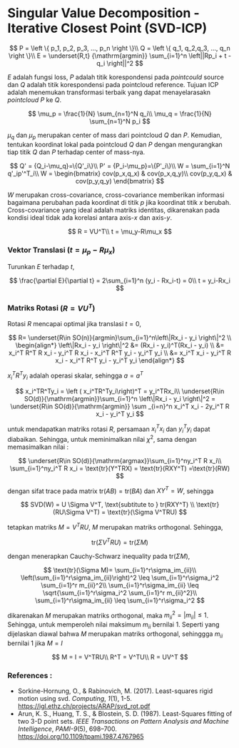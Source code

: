 # Singular Value Decomposition - Iterative Closest Point (SVD-ICP)

$$
P = \left \{ p_1, p_2, p_3, ..., p_n \right \}\\
Q = \left \{ q_1, q_2,q_3, ..., q_n \right \}\\
E = \underset{R,t} {\mathrm{argmin}} \sum_{i=1}^n \left||Rp_i + t -q_i \right||^2
$$

$E$ adalah fungsi loss, $P$ adalah titik korespondensi pada *pointcould* source dan $Q$ adalah titik korespondensi pada pointcloud reference. Tujuan ICP adalah menemukan transformasi terbaik yang dapat menayelarasakn *pointcloud* $P$ ke $Q$.

$$
\mu_p = \frac{1}{N} \sum_{n=1}^N q_i\\
\mu_q = \frac{1}{N} \sum_{n=1}^N p_i
$$

$\mu_q$ dan $\mu_p$ merupakan center of mass dari pointcloud $Q$ dan $P$. Kemudian, tentukan koordinat lokal pada pointcloud $Q$ dan $P$ dengan mengurangkan tiap titik $Q$ dan $P$ terhadap center of mass-nya.

$$
Q' = {Q_i-\mu_q}=\{Q'_i\}\\
P' = {P_i-\mu_p}=\{P'_i\}\\
W = \sum_{i=1}^N q'_ip'^T_i\\
W = \begin{bmatrix}
cov(p_x,q_x) & cov(p_x,q_y)\\
cov(p_y,q_x) & cov(p_y,q_y)
\end{bmatrix}
$$

$W$ merupakan cross-covariance, cross-covariance memberikan informasi bagaimana perubahan pada koordinat di titik $p$ jika koordinat titik $x$ berubah. Cross-covariance yang ideal adalah matriks identitas, dikarenakan pada kondisi ideal tidak ada korelasi antara axis-$x$ dan axis-$y$. 

$$
R = VU^T\\
t = \mu_y-R\mu_x
$$

### Vektor Translasi $\left ( t = \mu_p-R\mu_x\right)$

Turunkan $E$ terhadap $t$,

$$
\frac{\partial E}{\partial t} = 2\sum_{i=1}^n (y_i - Rx_i-t) = 0\\
t = y_i-Rx_i
$$

### Matriks Rotasi $\left ( R = VU^T\right )$

Rotasi $R$ mencapai optimal jika translasi $t= 0$,

$$
R= \underset{R\in SO(n)}{argmin}\sum_{i=1}^n\left\|Rx_i - y_i \right\|^2
\\ 
\begin{align*}
\left\|Rx_i - y_i \right\|^2 &= (Rx_i - y_i)^T(Rx_i - y_i) \\
&= x_i^T R^T R x_i - y_i^T R x_i - x_i^T R^T y_i - y_i^T y_i \\
&= x_i^T x_i - y_i^T R x_i - x_i^T R^T y_i - y_i^T y_i
\end{align*}
$$

$x_i^TR^Ty_i$ adalah operasi skalar, sehingga $a=a^T$

$$
x_i^TR^Ty_i = \left ( x_i^TR^Ty_i\right)^T = y_i^TRx_i\\
\underset{R\in SO(d)}{\mathrm{argmin}}\sum_{i=1}^n \left\|Rx_i - y_i \right\|^2 = 
\underset{R\in SO(d)}{\mathrm{argmin}} \sum _{i=n}^n x_i^T x_i - 2y_i^T R x_i - y_i^T y_i
$$

untuk mendapatkan matriks rotasi $R$, persamaan $x_i^Tx_i$ dan $y_i^Ty_i$ dapat diabaikan. Sehingga, untuk meminimalkan nilai $\chi^2$, sama dengan memasimalkan nilai :

$$
\underset{R\in SO(d)}{\mathrm{argmax}}\sum_{i=1}^ny_i^T R x_i\\
\sum_{i=1}^ny_i^T R x_i = \text{tr}(Y^TRX) = \text{tr}(RXY^T) =\text{tr}(RW)
$$

dengan sifat trace pada matrix $\text{tr}(AB) = \text{tr}(BA)$ dan $XY^T = W$, sehingga

$$
SVD(W) = U \Sigma V^T, \text{subtitute to } tr(RXY^T) \\
\text{tr}(RU\Sigma V^T) = \text{tr}(\Sigma V^TRU)
$$

tetapkan matriks $M =V^TRU$, $M$ merupakan matriks orthogonal. Sehingga,

$$
\text{tr}(\Sigma V^TRU) = \text{tr}(\Sigma M)
$$

dengan menerapkan Cauchy-Schwarz inequality pada $\text{tr}(\Sigma M)$,

$$
\text{tr}(\Sigma M)= \sum_{i=1}^r\sigma_im_{ii}\\
\left(\sum_{i=1}^r\sigma_im_{ii}\right)^2 \leq \sum_{i=1}^r\sigma_i^2  \sum_{i=1}^r m_{ii}^2\\
\sum_{i=1}^r\sigma_im_{ii} \leq \sqrt{\sum_{i=1}^r\sigma_i^2  \sum_{i=1}^r m_{ii}^2}\\
\sum_{i=1}^r\sigma_im_{ii} \leq \sum_{i=1}^r\sigma_i^2
$$

dikarenakan $M$ merupakan matriks orthogonal, maka $m_{ii}^2 = |m_{ii}|\leq1$. Sehingga, untuk memperoleh nilai maksimum $m_{ii}$ bernilai 1. Seperti yang dijelaskan diawal bahwa $M$ merupakan matriks orthogonal, sehinggga $m_{ii}$ bernilai 1 jika $M = I$​

$$
M = I = V^TRU\\
R^T = V^TU\\
R = UV^T
$$

### References :

- Sorkine-Hornung, O., & Rabinovich, M. (2017). Least-squares rigid motion using svd. *Computing*, *1*(1), 1-5. https://igl.ethz.ch/projects/ARAP/svd_rot.pdf
- Arun, K. S., Huang, T. S., & Blostein, S. D. (1987). Least-Squares fitting of two 3-D point sets. *IEEE Transactions on Pattern Analysis and Machine Intelligence*, *PAMI-9*(5), 698–700. https://doi.org/10.1109/tpami.1987.4767965